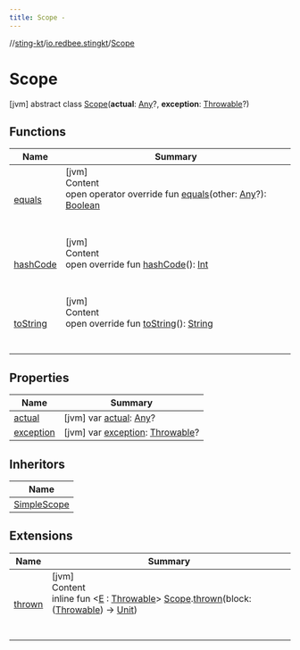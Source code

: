 ```yaml
---
title: Scope -
---
```

//[sting-kt](../../index.md)/[io.redbee.stingkt](../index.md)/[Scope](index.md)



# Scope  
 [jvm] abstract class [Scope](index.md)(**actual**: [Any](https://kotlinlang.org/api/latest/jvm/stdlib/kotlin/-any/index.html)?, **exception**: [Throwable](https://kotlinlang.org/api/latest/jvm/stdlib/kotlin/-throwable/index.html)?)   


## Functions  
  
|  Name|  Summary| 
|---|---|
| [equals](../-case-builder/index.md#kotlin/Any/equals/#kotlin.Any?/PointingToDeclaration/)| [jvm]  <br>Content  <br>open operator override fun [equals](../-case-builder/index.md#kotlin/Any/equals/#kotlin.Any?/PointingToDeclaration/)(other: [Any](https://kotlinlang.org/api/latest/jvm/stdlib/kotlin/-any/index.html)?): [Boolean](https://kotlinlang.org/api/latest/jvm/stdlib/kotlin/-boolean/index.html)  <br><br><br>
| [hashCode](../-case-builder/index.md#kotlin/Any/hashCode/#/PointingToDeclaration/)| [jvm]  <br>Content  <br>open override fun [hashCode](../-case-builder/index.md#kotlin/Any/hashCode/#/PointingToDeclaration/)(): [Int](https://kotlinlang.org/api/latest/jvm/stdlib/kotlin/-int/index.html)  <br><br><br>
| [toString](../-case-builder/index.md#kotlin/Any/toString/#/PointingToDeclaration/)| [jvm]  <br>Content  <br>open override fun [toString](../-case-builder/index.md#kotlin/Any/toString/#/PointingToDeclaration/)(): [String](https://kotlinlang.org/api/latest/jvm/stdlib/kotlin/-string/index.html)  <br><br><br>


## Properties  
  
|  Name|  Summary| 
|---|---|
| [actual](index.md#io.redbee.stingkt/Scope/actual/#/PointingToDeclaration/)|  [jvm] var [actual](index.md#io.redbee.stingkt/Scope/actual/#/PointingToDeclaration/): [Any](https://kotlinlang.org/api/latest/jvm/stdlib/kotlin/-any/index.html)?   <br>
| [exception](index.md#io.redbee.stingkt/Scope/exception/#/PointingToDeclaration/)|  [jvm] var [exception](index.md#io.redbee.stingkt/Scope/exception/#/PointingToDeclaration/): [Throwable](https://kotlinlang.org/api/latest/jvm/stdlib/kotlin/-throwable/index.html)?   <br>


## Inheritors  
  
|  Name| 
|---|
| [SimpleScope](../-simple-scope/index.md)


## Extensions  
  
|  Name|  Summary| 
|---|---|
| [thrown](../thrown.md)| [jvm]  <br>Content  <br>inline fun <[E](../thrown.md) : [Throwable](https://kotlinlang.org/api/latest/jvm/stdlib/kotlin/-throwable/index.html)> [Scope](index.md).[thrown](../thrown.md)(block: ([Throwable](https://kotlinlang.org/api/latest/jvm/stdlib/kotlin/-throwable/index.html)) -> [Unit](https://kotlinlang.org/api/latest/jvm/stdlib/kotlin/-unit/index.html))  <br><br><br>

